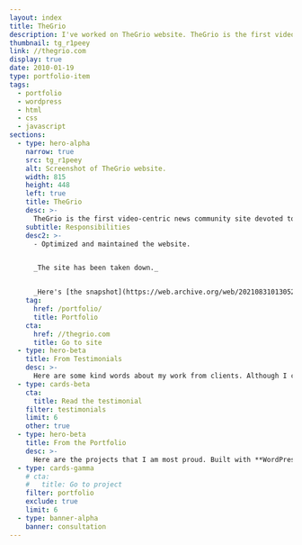 ```yaml
---
layout: index
title: TheGrio
description: I've worked on TheGrio website. TheGrio is the first video-centric news community site devoted to providing African-Americans with stories and perspectives.
thumbnail: tg_r1peey
link: //thegrio.com
display: true
date: 2010-01-19
type: portfolio-item
tags:
  - portfolio
  - wordpress
  - html
  - css
  - javascript
sections:
  - type: hero-alpha
    narrow: true
    src: tg_r1peey
    alt: Screenshot of TheGrio website.
    width: 815
    height: 448
    left: true
    title: TheGrio
    desc: >-
      TheGrio is the first video-centric news community site devoted to providing African-Americans with stories and perspectives that appeal to them but are underrepresented in existing national news outlets. The site runs on WordPress.
    subtitle: Responsibilities
    desc2: >-
      - Optimized and maintained the website.


      _The site has been taken down._


      _Here's [the snapshot](https://web.archive.org/web/20210831013052/https://thegrio.com/) of the site._
    tag:
      href: /portfolio/
      title: Portfolio
    cta:
      href: //thegrio.com
      title: Go to site
  - type: hero-beta
    title: From Testimonials
    desc: >-
      Here are some kind words about my work from clients. Although I collaborated with clients from more than 10 countries, most of them came from **The United States**.
  - type: cards-beta
    cta:
      title: Read the testimonial
    filter: testimonials
    limit: 6
    other: true
  - type: hero-beta
    title: From the Portfolio
    desc: >-
      Here are the projects that I am most proud. Built with **WordPress**, **Shopify**, **Jekyll**, and **Hugo**, among others.
  - type: cards-gamma
    # cta:
    #   title: Go to project
    filter: portfolio
    exclude: true
    limit: 6
  - type: banner-alpha
    banner: consultation
---
```

